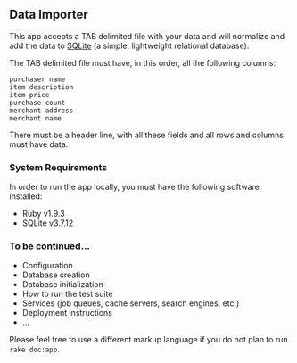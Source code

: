 ## Data Importer

This app accepts a TAB delimited file with your data and will normalize
and add the data to [SQLite][] (a simple, lightweight relational database).

The TAB delimited file must have, in this order, all the following columns:

    purchaser name
    item description
    item price
    purchase count
    merchant address
    merchant name

There must be a header line, with all these fields and all rows and
columns must have data.


### System Requirements

In order to run the app locally, you must have the following software
installed:

* Ruby v1.9.3
* SQLite v3.7.12



### To be continued...

* Configuration
* Database creation
* Database initialization
* How to run the test suite
* Services (job queues, cache servers, search engines, etc.)
* Deployment instructions
* ...


Please feel free to use a different markup language if you do not plan to run
`rake doc:app`.


[sqlite]: https://sqlite.org/
  "SQLite website"
